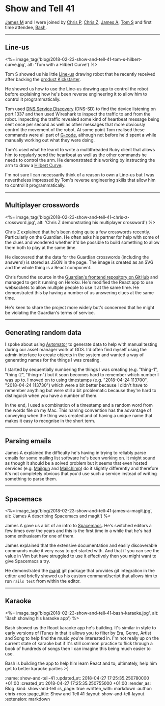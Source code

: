 Show and Tell 41
================

[James M][james-mead] and I were joined by [Chris P][chris-patuzzo], [Chris Z][chris-zetter], [James A][james-adam], [Tom S][tom-stuart] and first time attendee, [Bash][bash].

[bash]: https://www.howlinbash.com/
[chris-patuzzo]: https://twitter.com/chrispatuzzo
[chris-zetter]: https://chriszetter.com/
[james-adam]: http://lazyatom.com/
[james-mead]: /james-mead
[tom-stuart]: http://codon.com/

---

## Line-us

<%= image_tag('blog/2018-02-23-show-and-tell-41-tom-s-hilbert-curve.jpg', alt: 'Tom with a Hilbert Curve') %>

Tom S showed us his little [Line-us][line-us] drawing robot that he recently received after backing the [product Kickstarter][line-us-kickstarter].

He showed us how to use the Line-us drawing app to control the robot before explaining how he's been reverse engineering it to allow him to control it programmatically.

Tom used [DNS Service Discovery][dns-sd] (DNS-SD) to find the device listening on port 1337 and then used Wireshark to inspect the traffic to and from the robot. Inspecting the traffic revealed some kind of heartbeat message being sent once per second as well as other messages that more obviously control the movement of the robot. At some point Tom realised these commands were all part of [G-code][g-code], although not before he'd spent a while manually working out what they were doing.

Tom's used what he learnt to write a multithreaded Ruby client that allows him to regularly send the heartbeat as well as the other commands he needs to control the arm. He demonstrated this working by instructing the arm to draw a [Hilbert Curve][hilbert-curve].

I'm not sure I can necessarily think of a reason to own a Line-us but I was nevertheless impressed by Tom's reverse engineering skills that allow him to control it programmatically.

[dns-sd]: http://www.dns-sd.org/
[line-us]: http://line-us.com/
[line-us-kickstarter]: https://www.kickstarter.com/projects/line-us/line-us-the-little-robot-drawing-arm
[g-code]: https://en.wikipedia.org/wiki/G-code
[hilbert-curve]: https://en.wikipedia.org/wiki/Hilbert_curve

---

## Multiplayer crosswords

<%= image_tag('blog/2018-02-23-show-and-tell-41-chris-z-crossword.jpg', alt: 'Chris Z demonstrating his multiplayer crossword') %>

Chris Z explained that he's been doing quite a few crosswords recently. Particularly on the Guardian. He often asks his partner for help with some of the clues and wondered whether it'd be possible to build something to allow them both to play at the same time.

He discovered that the data for the Guardian crosswords (including the answers!) is stored as JSON in the page. The image is created as an SVG and the whole thing is a React component.

Chris found the source in the [Guardian's frontend repository on GitHub][github-guardian-frontend] and managed to get it running on Heroku. He's modified the React app to use websockets to allow multiple people to use it at the same time. He demonstrated this by having a number of us answering clues at the same time.

He's keen to share the project more widely but's concerned that he might be violating the Guardian's terms of service.

[github-guardian-frontend]: https://github.com/guardian/frontend

---

## Generating random data

I spoke about using [Automator][automator] to generate data to help with manual testing during our asset manager work at GDS. I'd often find myself using the admin interface to create objects in the system and wanted a way of generating names for the things I was creating.

I started by sequentially numbering the things I was creating (e.g. "thing-1", "thing-2", "thing-n") but it soon becomes hard to remember which number I was up to. I moved on to using timestamps (e.g. "2018-04-24 113700", "2018-04-24 113730") which were a bit better because I didn't have to remember anything but were still a bit problematic because they're hard to distinguish when you have a number of them.

In the end, I used a combination of a timestamp and a random word from the words file on my Mac. This naming convention has the advantage of conveying when the thing was created and of having a unique name that makes it easy to recognise in the short term.

[automator]: https://support.apple.com/en-gb/guide/automator/welcome/mac

---

## Parsing emails

James A explained the difficulty he's having in trying to reliably parse emails for some mailing list software he's been working on. It might sound as though it should be a solved problem but it seems that even hosted services (e.g. [Mailgun][mailgun] and [Mailchimp][mailchimp]) do it slightly differently and therefore it's not completely obvious that you'd use such a service instead of writing something to parse them.

[mailgun]: https://www.mailgun.com/
[mailchimp]: https://mailchimp.com/

---

## Spacemacs

<%= image_tag('blog/2018-02-23-show-and-tell-41-james-a-magit.jpg', alt: 'James A describing Spacemacs and magit') %>

James A gave us a bit of an intro to [Spacemacs][spacemacs]. He's switched editors a few times over the years and this is the first time in a while that he's had some enthusiasm for one of them.

James explained that the extensive documentation and easily discoverable commands make it very easy to get started with. And that if you can see the value in Vim but have struggled to use it effectively then you might want to give Spacemacs a try.

He demonstrated the [magit][magit] git package that provides git integration in the editor and briefly showed us his custom command/script that allows him to run `rails test` from within the editor.

[spacemacs]: http://spacemacs.org/
[magit]: https://magit.vc/

---

## Karaoke

<%= image_tag('blog/2018-02-23-show-and-tell-41-bash-karaoke.jpg', alt: 'Bash showing his karaoke app') %>

Bash showed us the React karaoke app he's building. It's similar in style to early versions of iTunes in that it allows you to filter by Era, Genre, Artist and Song to help find the music you're interested in. I'm not really up on the current state of karaoke but if it's still common practice to flick through a book of hundreds of songs then I can imagine this being much easier to use.

Bash is building the app to help him learn React and to, ultimately, help him get to better karaoke parties :-)

:name: show-and-tell-41
:updated_at: 2018-04-27 17:25:35.250780000 +01:00
:created_at: 2018-04-27 17:25:35.250755000 +01:00
:render_as: Blog
:kind: show-and-tell
:is_page: true
:written_with: markdown
:author: chris-roos
:page_title: Show and Tell 41
:layout: show-and-tell-layout
:extension: markdown
